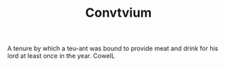 ---
title: Convtvium
letter: C
permalink: "/definitions/bld-convtvium.html"
body: A tenure by which a teu-ant was bound to provide meat and drink for his lord
  at least once in the year. CowelL
published_at: '2018-07-07'
source: Black's Law Dictionary 2nd Ed (1910)
layout: post
---